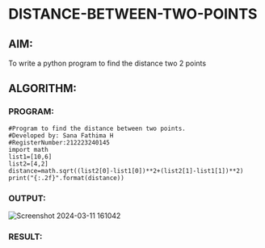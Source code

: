 # DISTANCE-BETWEEN-TWO-POINTS

## AIM:
To write a python program to find the distance two 2 points
## ALGORITHM:

### PROGRAM:
```
#Program to find the distance between two points.
#Developed by: Sana Fathima H
#RegisterNumber:212223240145
import math
list1=[10,6]
list2=[4,2]
distance=math.sqrt((list2[0]-list1[0])**2+(list2[1]-list1[1])**2)
print("{:.2f}".format(distance))
```

### OUTPUT:
![Screenshot 2024-03-11 161042](https://github.com/Sanafathima95773/DISTANCE-BETWEEN-TWO-POINTS/assets/147084627/478f952a-e256-49d7-8c81-df8d72a97665)


### RESULT:
